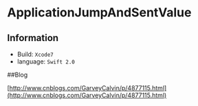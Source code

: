 # ApplicationJumpAndSentValue

## Information

* Build: `Xcode7`
* language: `Swift 2.0`

##Blog

[http://www.cnblogs.com/GarveyCalvin/p/4877115.html](http://www.cnblogs.com/GarveyCalvin/p/4877115.html)
